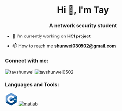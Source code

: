 <h1 align="center">Hi 👋, I'm Tay</h1>
<h3 align="center">A network security student</h3>

- 🔭 I’m currently working on **HCI project**

- 📫 How to reach me **shunwei030502@gmail.com**

<h3 align="left">Connect with me:</h3>
<p align="left">
<a href="https://linkedin.com/in/tayshunwei" target="blank"><img align="center" src="https://raw.githubusercontent.com/rahuldkjain/github-profile-readme-generator/master/src/images/icons/Social/linked-in-alt.svg" alt="tayshunwei" height="30" width="40" /></a>
<a href="https://instagram.com/tayshunwei0502" target="blank"><img align="center" src="https://raw.githubusercontent.com/rahuldkjain/github-profile-readme-generator/master/src/images/icons/Social/instagram.svg" alt="tayshunwei0502" height="30" width="40" /></a>
</p>

<h3 align="left">Languages and Tools:</h3>
<p align="left"> <a href="https://www.w3schools.com/cpp/" target="_blank" rel="noreferrer"> <img src="https://raw.githubusercontent.com/devicons/devicon/master/icons/cplusplus/cplusplus-original.svg" alt="cplusplus" width="40" height="40"/> </a> <a href="https://www.mathworks.com/" target="_blank" rel="noreferrer"> <img src="https://upload.wikimedia.org/wikipedia/commons/2/21/Matlab_Logo.png" alt="matlab" width="40" height="40"/> </a> </p>
